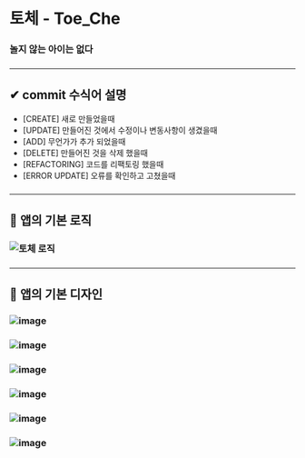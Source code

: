 # 토체 - Toe_Che
### 놀지 않는 아이는 없다
### <hr>
## ✔ commit 수식어 설명
- [CREATE] 새로 만들었을때
- [UPDATE] 만들어진 것에서 수정이나 변동사항이 생겼을때
- [ADD] 무언가가 추가 되었을때
- [DELETE] 만들어진 것을 삭제 했을때
- [REFACTORING] 코드를 리팩토링 했을때
- [ERROR UPDATE] 오류를 확인하고 고쳤을때
### <hr>
## 🧭 앱의 기본 로직
### ![토체 로직](https://user-images.githubusercontent.com/67040465/124051750-0f15db80-da58-11eb-98c1-d5cc4ee82925.png)
### <hr>
## 📱 앱의 기본 디자인
### <div>![image](https://user-images.githubusercontent.com/67040465/124052258-0d004c80-da59-11eb-9433-05c495cdfe9e.png)</div>
### <div>![image](https://user-images.githubusercontent.com/67040465/124052374-3faa4500-da59-11eb-8d30-9fc4fd035aa3.png)</div>
### ![image](https://user-images.githubusercontent.com/67040465/124053073-864c6f00-da5a-11eb-9d9c-640a46581163.png)
### ![image](https://user-images.githubusercontent.com/67040465/124053258-df1c0780-da5a-11eb-96bc-9743965a5fe9.png)
### ![image](https://user-images.githubusercontent.com/67040465/124053285-ecd18d00-da5a-11eb-979b-10091a98e391.png)
### ![image](https://user-images.githubusercontent.com/67040465/124053412-24d8d000-da5b-11eb-9502-846b10c5f565.png)
### 
